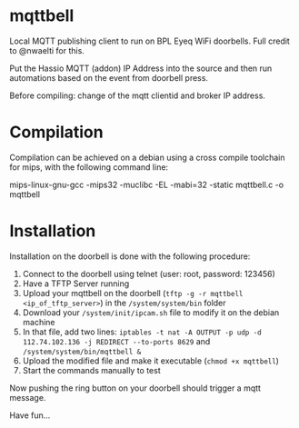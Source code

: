 # mqttbell
Local MQTT publishing client to run on BPL Eyeq WiFi doorbells. Full credit to @nwaelti for this.

Put the Hassio MQTT (addon) IP Address into the source and then run automations based on the event from doorbell press. 

Before compiling: change of the mqtt clientid and broker IP address.

# Compilation
Compilation can be achieved on a debian using a cross compile toolchain for mips, with the following command line:

mips-linux-gnu-gcc -mips32 -muclibc -EL -mabi=32 -static mqttbell.c -o mqttbell

# Installation
Installation on the doorbell is done with the following procedure:

1. Connect to the doorbell using telnet (user: root, password: 123456)
2. Have a TFTP Server running
3. Upload your mqttbell on the doorbell (`tftp -g -r mqttbell <ip_of_tftp_server>`) in the `/system/system/bin` folder
4. Download your `/system/init/ipcam.sh` file to modify it on the debian machine
5. In that file, add two lines: `iptables -t nat -A OUTPUT -p udp -d 112.74.102.136 -j REDIRECT --to-ports 8629` and `/system/system/bin/mqttbell &`
6. Upload the modified file and make it executable (`chmod +x mqttbell`)
7. Start the commands manually to test

Now pushing the ring button on your doorbell should trigger a mqtt message.

Have fun...
